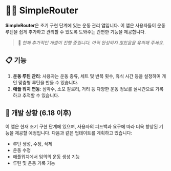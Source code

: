 # 🏃‍♂️ SimpleRouter

**SimpleRouter**은 초기 구현 단계에 있는 운동 관리 앱입니다. 이 앱은 사용자들이 운동 루틴을 쉽게 추가하고 관리할 수 있도록 도와주는 간편한 기능을 제공합니다.

>🔨 *현재 추가적인 개발이 진행 중입니다. 아직 완성되지 않았음을 유의해 주세요.*

## 📋 기능

1. **운동 루틴 관리**: 사용자는 운동 종류, 세트 및 반복 횟수, 휴식 시간 등을 설정하여 개인 맞춤형 루틴을 만들 수 있습니다.
2. **애플 워치 연동**: 심박수, 소모 칼로리, 거리 등 다양한 운동 정보를 실시간으로 기록하고 추적할 수 있습니다.

## 🚀 개발 상황 (6.18 이후)

이 앱은 현재 초기 구현 단계에 있으며, 사용자의 피드백과 요구에 따라 더욱 향상된 기능을 제공할 예정입니다. 다음과 같은 업데이트를 계획하고 있습니다:

- 루틴 생성, 수정, 삭제
- 운동 수정
- 애플워치에서 임의의 운동 생성 기능
- 루틴 및 운동 기록 기능
